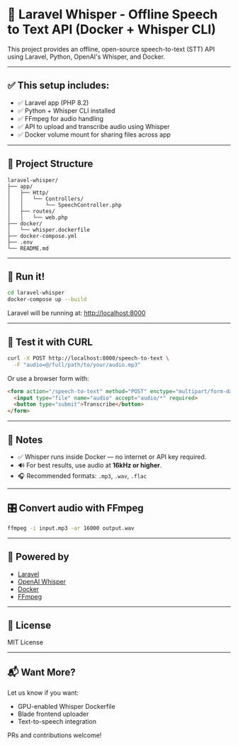 # 🧠 Laravel Whisper - Offline Speech to Text API (Docker + Whisper CLI)

This project provides an offline, open-source speech-to-text (STT) API using Laravel, Python, OpenAI's Whisper, and Docker.

---

## ✅ This setup includes:

- ✅ Laravel app (PHP 8.2)
- ✅ Python + Whisper CLI installed
- ✅ FFmpeg for audio handling
- ✅ API to upload and transcribe audio using Whisper
- ✅ Docker volume mount for sharing files across app

---

## 📁 Project Structure

```
laravel-whisper/
├── app/
│   ├── Http/
│   │   └── Controllers/
│   │       └── SpeechController.php
│   ├── routes/
│   │   └── web.php
├── docker/
│   └── whisper.dockerfile
├── docker-compose.yml
├── .env
└── README.md
```

---

## 🚀 Run it!

```bash
cd laravel-whisper
docker-compose up --build
```

Laravel will be running at: [http://localhost:8000](http://localhost:8000)

---

## 🧪 Test it with CURL

```bash
curl -X POST http://localhost:8000/speech-to-text \
  -F "audio=@/full/path/to/your/audio.mp3"
```

Or use a browser form with:

```html
<form action="/speech-to-text" method="POST" enctype="multipart/form-data">
  <input type="file" name="audio" accept="audio/*" required>
  <button type="submit">Transcribe</button>
</form>
```

---

## 📝 Notes

- ✅ Whisper runs inside Docker — no internet or API key required.
- 🔊 For best results, use audio at **16kHz or higher**.
- 🎧 Recommended formats: `.mp3`, `.wav`, `.flac`

---

## 🎛️ Convert audio with FFmpeg

```bash
ffmpeg -i input.mp3 -ar 16000 output.wav
```

---

## 🤖 Powered by

- [Laravel](https://laravel.com/)
- [OpenAI Whisper](https://github.com/openai/whisper)
- [Docker](https://www.docker.com/)
- [FFmpeg](https://ffmpeg.org/)

---

## 📄 License

MIT License

---

## 📬 Want More?

Let us know if you want:
- GPU-enabled Whisper Dockerfile
- Blade frontend uploader
- Text-to-speech integration

PRs and contributions welcome!

